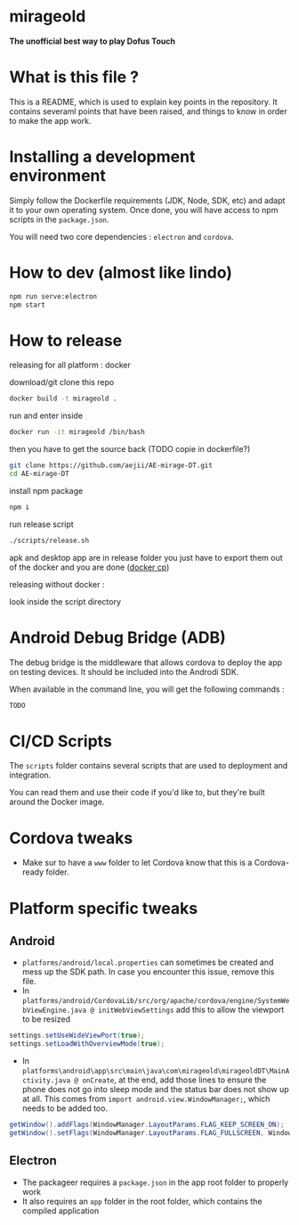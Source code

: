 # mirageold 

**The unofficial best way to play Dofus Touch**

# What is this file ? 

This is a README, which is used to explain key points in the repository. 
It contains severaml points that have been raised, and things to know in order to make the app work. 

# Installing a development environment

Simply follow the Dockerfile requirements (JDK, Node, SDK, etc) and adapt it to your own operating system. 
Once done, you will have access to npm scripts in the `package.json`.

You will need two core dependencies : `electron` and `cordova`.

# How to dev (almost like lindo)

```bash
npm run serve:electron
npm start
```

# How to release

releasing for all platform : docker


download/git clone this repo
```bash
docker build -t mirageold .
```

run and enter inside
```bash
docker run -it mirageold /bin/bash
```

then you have to get the source back (TODO copie in dockerfile?)
```bash
git clone https://github.com/aejii/AE-mirage-DT.git
cd AE-mirage-DT
```

install npm package
```bash
npm i
```

run release script
```bash
./scripts/release.sh
```

apk and desktop app are in release folder
you just have to export them out of the docker and you are done ([docker cp](https://www.youtube.com/watch?v=dQw4w9WgXcQ))

releasing without docker :

look inside the script directory


# Android Debug Bridge (ADB)

The debug bridge is the middleware that allows cordova to deploy the app on testing devices. It should be included into the Androdi SDK.

When available in the command line, you will get the following commands : 

```bash
TODO
```

# CI/CD Scripts

The `scripts` folder contains several scripts that are used to deployment and integration. 

You can read them and use their code if you'd like to, but they're built around the Docker image.

# Cordova tweaks

- Make sur to have a `www` folder to let Cordova know that this is a Cordova-ready folder. 

# Platform specific tweaks

## Android

- `platforms/android/local.properties` can sometimes be created and mess up the SDK path. In case you encounter this issue, remove this file. 
- In `platforms/android/CordovaLib/src/org/apache/cordova/engine/SystemWebViewEngine.java @ initWebViewSettings` add this to allow the viewport to be resized
```java
settings.setUseWideViewPort(true);
settings.setLoadWithOverviewMode(true);
```
- In `platforms\android\app\src\main\java\com\mirageold\mirageoldDT\MainActivity.java @ onCreate`, at the end, add those lines to ensure the phone does not go into sleep mode and the status bar does not show up at all. This comes from `import android.view.WindowManager;`, which needs to be added too.
```java
getWindow().addFlags(WindowManager.LayoutParams.FLAG_KEEP_SCREEN_ON);
getWindow().setFlags(WindowManager.LayoutParams.FLAG_FULLSCREEN, WindowManager.LayoutParams.FLAG_FULLSCREEN);
```

## Electron

- The packageer requires a `package.json` in the app root folder to properly work
- It also requires an `app` folder in the root folder, which contains the compiled application